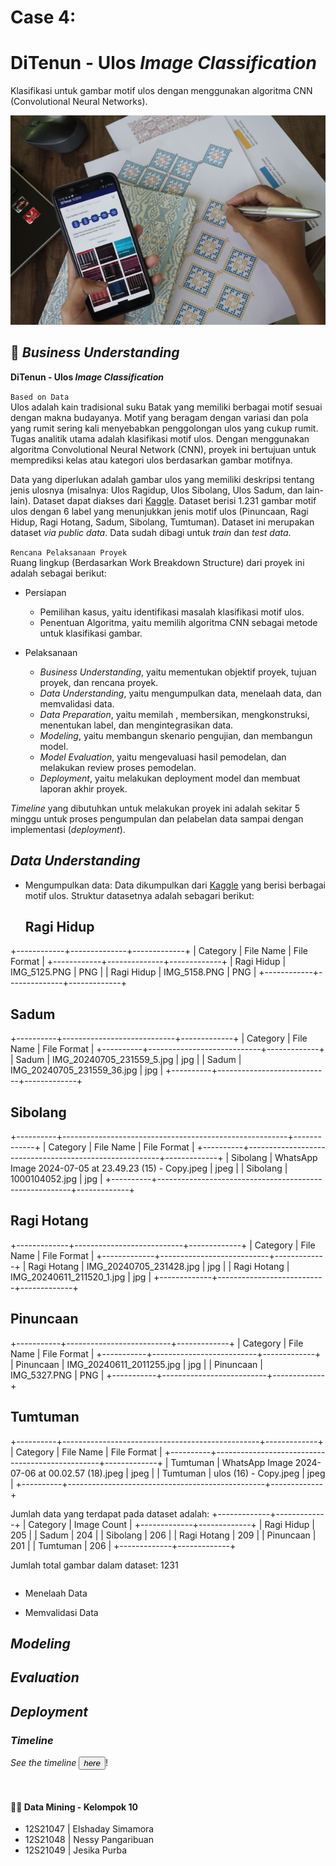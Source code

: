 # Case 4: 
# DiTenun - Ulos _Image Classification_ 
Klasifikasi untuk gambar motif ulos dengan menggunakan algoritma CNN (Convolutional Neural Networks).

<div align="center">
  <img src="Picture/DiTenun.png" alt="DiTenun Logo" width="800"/>
</div>

## 📑 _Business Understanding_
**DiTenun - Ulos _Image Classification_**

`Based on Data `<br>
Ulos adalah kain tradisional suku Batak yang memiliki berbagai motif sesuai dengan makna budayanya. Motif yang beragam dengan variasi dan pola yang rumit sering kali menyebabkan penggolongan ulos yang cukup rumit. Tugas analitik utama adalah klasifikasi motif ulos. Dengan menggunakan algoritma Convolutional Neural Network (CNN), proyek ini bertujuan untuk memprediksi kelas atau kategori ulos berdasarkan gambar motifnya. 

Data yang diperlukan adalah gambar ulos yang memiliki deskripsi tentang jenis ulosnya (misalnya: Ulos Ragidup, Ulos Sibolang, Ulos Sadum, dan lain-lain). Dataset dapat diakses dari [Kaggle](https://www.kaggle.com/datasets/fthnaja/kain-ulos). Dataset berisi 1.231 gambar motif ulos dengan 6 label yang menunjukkan jenis motif ulos (Pinuncaan, Ragi Hidup, Ragi Hotang, Sadum, Sibolang, Tumtuman). Dataset ini merupakan dataset _via public data_. Data sudah dibagi untuk _train_ dan _test data_.  

`Rencana Pelaksanaan Proyek ` <br>
Ruang lingkup (Berdasarkan Work Breakdown Structure) dari proyek ini adalah sebagai berikut:
* Persiapan
  - Pemilihan kasus, yaitu identifikasi masalah klasifikasi motif ulos.
  - Penentuan Algoritma, yaitu memilih algoritma CNN sebagai metode untuk klasifikasi gambar.
    
* Pelaksanaan
  - _Business Understanding_, yaitu mementukan objektif proyek, tujuan proyek, dan rencana proyek.
  - _Data Understanding_, yaitu mengumpulkan data, menelaah data, dan memvalidasi data.
  - _Data Preparation_, yaitu memilah , membersikan, mengkonstruksi, menentukan label, dan mengintegrasikan data.
  - _Modeling_, yaitu membangun skenario pengujian, dan membangun model.
  - _Model Evaluation_, yaitu mengevaluasi hasil pemodelan, dan melakukan review proses pemodelan.
  - _Deployment_, yaitu melakukan deployment model dan membuat laporan akhir proyek.

_Timeline_ yang dibutuhkan untuk melakukan proyek ini adalah sekitar 5 minggu untuk proses pengumpulan dan pelabelan data sampai dengan implementasi (_deployment_).

## _Data Understanding_
- Mengumpulkan data:
  Data dikumpulkan dari [Kaggle](https://www.kaggle.com/datasets/fthnaja/kain-ulos) yang berisi berbagai motif ulos.
  Struktur datasetnya adalah sebagari berikut:
  ## Ragi Hidup
+------------+--------------+-------------+
|  Category  |  File Name   | File Format |
+------------+--------------+-------------+
| Ragi Hidup | IMG_5125.PNG |     PNG     |
| Ragi Hidup | IMG_5158.PNG |     PNG     |
+------------+--------------+-------------+

## Sadum
+----------+----------------------------+-------------+
| Category |         File Name          | File Format |
+----------+----------------------------+-------------+
|  Sadum   | IMG_20240705_231559_5.jpg  |     jpg     |
|  Sadum   | IMG_20240705_231559_36.jpg |     jpg     |
+----------+----------------------------+-------------+

## Sibolang
+----------+--------------------------------------------------------+-------------+
| Category |                       File Name                        | File Format |
+----------+--------------------------------------------------------+-------------+
| Sibolang | WhatsApp Image 2024-07-05 at 23.49.23 (15) - Copy.jpeg |    jpeg     |
| Sibolang |                     1000104052.jpg                     |     jpg     |
+----------+--------------------------------------------------------+-------------+

## Ragi Hotang
+-------------+---------------------------+-------------+
|  Category   |         File Name         | File Format |
+-------------+---------------------------+-------------+
| Ragi Hotang |  IMG_20240705_231428.jpg  |     jpg     |
| Ragi Hotang | IMG_20240611_211520_1.jpg |     jpg     |
+-------------+---------------------------+-------------+

## Pinuncaan
+-----------+--------------------------+-------------+
| Category  |        File Name         | File Format |
+-----------+--------------------------+-------------+
| Pinuncaan | IMG_20240611_2011255.jpg |     jpg     |
| Pinuncaan |       IMG_5327.PNG       |     PNG     |
+-----------+--------------------------+-------------+

## Tumtuman
+----------+-------------------------------------------------+-------------+
| Category |                    File Name                    | File Format |
+----------+-------------------------------------------------+-------------+
| Tumtuman | WhatsApp Image 2024-07-06 at 00.02.57 (18).jpeg |    jpeg     |
| Tumtuman |              ulos (16) - Copy.jpeg              |    jpeg     |
+----------+-------------------------------------------------+-------------+
 
  Jumlah data yang terdapat pada dataset adalah:
  +-------------+-------------+
|  Category   | Image Count |
+-------------+-------------+
| Ragi Hidup  |     205     |
|    Sadum    |     204     |
|  Sibolang   |     206     |
| Ragi Hotang |     209     |
|  Pinuncaan  |     201     |
|  Tumtuman   |     206     |
+-------------+-------------+

Jumlah total gambar dalam dataset: 1231

  ```
  
  ```

- Menelaah Data


- Memvalidasi Data

## _Modeling_


## _Evaluation_


## _Deployment_

### _Timeline_
_See the timeline_ <a
    href="https://docs.google.com/spreadsheets/d/1VXhPiIWqko85sHdpUdVkVoxPtRhJi3Kr-K-TBdkKMRg/edit?usp=sharing">
    <button>_here_</button></a>!<br />

<br />

#### 🧞‍♂ Data Mining - Kelompok 10

- 12S21047 | Elshaday Simamora
- 12S21048 | Nessy Pangaribuan
- 12S21049 | Jesika Purba

